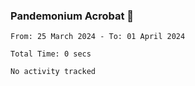 ### Pandemonium Acrobat 🤸

<!--START_SECTION:waka-->

```all_time
From: 25 March 2024 - To: 01 April 2024

Total Time: 0 secs

No activity tracked
```

<!--END_SECTION:waka-->

